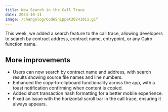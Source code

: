 ```yaml
---
title: New Search in the Call Trace
date: 2024-10-11
image: /changelog/CodeSnippet20241011.gif
---
```


This week, we added a search feature to the call trace, allowing
            developers to search by contract address, contract name, entrypoint,
            or any Cairo function name.

## More improvements

- Users can now search by contract name and address, with search
              results showing source file names and line numbers.
- Enhanced the copy-to-clipboard functionality across the app, with
              a toast notification confirming when content is copied.
- Added short transaction hash formatting for a better mobile
              experience.
- Fixed an issue with the horizontal scroll bar in the call trace,
              ensuring it always appears.
